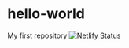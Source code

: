 # hello-world
My first repository
[![Netlify Status](https://api.netlify.com/api/v1/badges/3cae0e09-a3a7-4b3b-8d75-3ea9a9001abf/deploy-status)](https://app.netlify.com/sites/eitanaka-helloworld/deploys)
